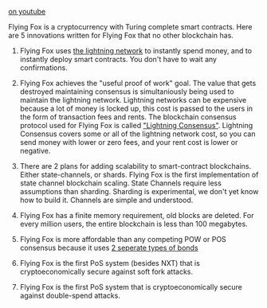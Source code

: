 [on youtube](https://www.youtube.com/watch?v=sEGyfg7AB0Q)

Flying Fox is a cryptocurrency with Turing complete smart contracts.
Here are 5 innovations written for Flying Fox that no other blockchain has.

1) Flying Fox uses [the lightning network](../lightning_network.md) to instantly spend money, and to instantly deploy smart contracts. You don't have to wait any confirmations.

2) Flying Fox achieves the "useful proof of work" goal. The value that gets destroyed maintaining consensus is simultaniously being used to maintain the lightning network. Lightning networks can be expensive because a lot of money is locked up, this cost is passed to the users in the form of transaction fees and rents. The blockchain consensus protocol used for Flying Fox is called ["Lightning Consensus"](../lightning_consensus.md). Lightning Consensus covers some or all of the lightning network cost, so you can send money with lower or zero fees, and your rent cost is lower or negative.

3) There are 2 plans for adding scalability to smart-contract blockchains. Either state-channels, or shards. Flying Fox is the first implementation of state channel blockchain scaling. State Channels require less assumptions than sharding. Sharding is experimental, we don't yet know how to build it. Channels are simple and understood.

4) Flying Fox has a finite memory requirement, old blocks are deleted. For every million users, the entire blockchain is less than 100 megabytes.

5) Flying Fox is more affordable than any competing POW or POS consensus because it uses [2 seperate types of bonds](../2_types_of_bonds.md)

6) Flying Fox is the first PoS system (besides NXT) that is cryptoeconomically secure against soft fork attacks.

7) Flying Fox is the first PoS system that is cryptoeconomically secure against double-spend attacks.